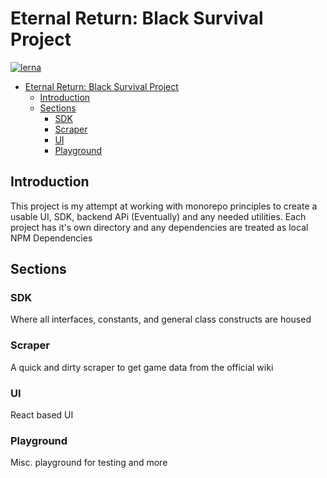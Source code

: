# Eternal Return: Black Survival Project
[![lerna](https://img.shields.io/badge/maintained%20with-lerna-cc00ff.svg)](https://lerna.js.org/)

- [Eternal Return: Black Survival Project](#eternal-return-black-survival-project)
  - [Introduction](#introduction)
  - [Sections](#sections)
    - [SDK](#sdk)
    - [Scraper](#scraper)
    - [UI](#ui)
    - [Playground](#playground)

## Introduction
This project is my attempt at working with monorepo principles to create a usable UI, SDK, backend APi (Eventually) and any needed utilities. Each project has it's own directory and any dependencies are treated as local NPM Dependencies

## Sections
### SDK
Where all interfaces, constants, and general class constructs are housed

### Scraper
A quick and dirty scraper to get game data from the official wiki

### UI
React based UI

### Playground
Misc. playground for testing and more